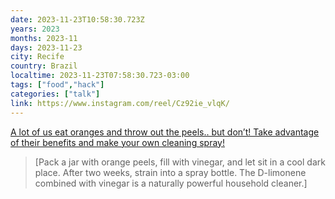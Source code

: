 ```yaml
---
date: 2023-11-23T10:58:30.723Z
years: 2023
months: 2023-11
days: 2023-11-23
city: Recife
country: Brazil
localtime: 2023-11-23T07:58:30.723-03:00
tags: ["food","hack"]
categories: ["talk"]
link: https://www.instagram.com/reel/Cz92ie_vlqK/
---
```

[A lot of us eat oranges and throw out the peels.. but don’t! Take advantage of their benefits and make your own cleaning spray!](https://www.instagram.com/reel/Cz92ie_vlqK/)

> [Pack a jar with orange peels, fill with vinegar, and let sit in a cool dark place. After two weeks, strain into a spray bottle. The D-limonene combined with vinegar is a naturally powerful household cleaner.]
